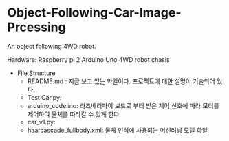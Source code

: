 # Object-Following-Car-Image-Prcessing
An object following 4WD robot.

Hardware:
Raspberry pi 2
Arduino Uno
4WD robot chasis

* File Structure
   - README.md : 지금 보고 있는 화일이다. 프로젝트에 대한 설명이 기술되어 있다.
   - Test Car.py: 
   - arduino_code.ino: 라즈베리파이 보드로 부터 받은 제어 신호에 따라 모터를 제어하여 물체를 따라갈 수 있게 한다.
   - car_v1.py:
   - haarcascade_fullbody.xml: 물체 인식에 사용되는 머신러닝 모델 화일
   
